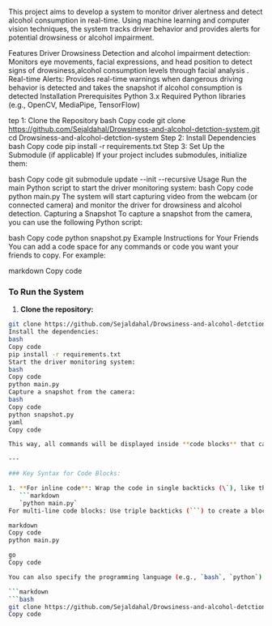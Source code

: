 This project aims to develop a system to monitor driver alertness and detect alcohol consumption in real-time. Using machine learning and computer vision techniques, the system tracks driver behavior and provides alerts for potential drowsiness or alcohol impairment.

Features
Driver Drowsiness Detection and alcohol impairment detection: Monitors eye movements, facial expressions, and head position to detect signs of drowsiness,alcohol consumption levels through facial analysis .
Real-time Alerts: Provides real-time warnings when dangerous driving behavior is detected and takes the snapshot if alcohol consumption is detected
Installation
Prerequisites
Python 3.x
Required Python libraries (e.g., OpenCV, MediaPipe, TensorFlow)


tep 1: Clone the Repository
bash
Copy code
git clone https://github.com/Sejaldahal/Drowsiness-and-alcohol-detction-system.git
cd Drowsiness-and-alcohol-detction-system
Step 2: Install Dependencies
bash
Copy code
pip install -r requirements.txt
Step 3: Set Up the Submodule (if applicable)
If your project includes submodules, initialize them:

bash
Copy code
git submodule update --init --recursive
Usage
Run the main Python script to start the driver monitoring system:
bash
Copy code
python main.py
The system will start capturing video from the webcam (or connected camera) and monitor the driver for drowsiness and alcohol detection.
Capturing a Snapshot
To capture a snapshot from the camera, you can use the following Python script:

bash
Copy code
python snapshot.py
Example Instructions for Your Friends
You can add a code space for any commands or code you want your friends to copy. For example:

markdown
Copy code
### To Run the System

1. **Clone the repository:**

```bash
git clone https://github.com/Sejaldahal/Drowsiness-and-alcohol-detction-system.git
Install the dependencies:
bash
Copy code
pip install -r requirements.txt
Start the driver monitoring system:
bash
Copy code
python main.py
Capture a snapshot from the camera:
bash
Copy code
python snapshot.py
yaml
Copy code

This way, all commands will be displayed inside **code blocks** that can be easily copied and pasted.

---

### Key Syntax for Code Blocks:

1. **For inline code**: Wrap the code in single backticks (\`), like this:  
   ```markdown
   `python main.py`
For multi-line code blocks: Use triple backticks (```) to create a block, like this:

markdown
Copy code
python main.py

go
Copy code

You can also specify the programming language (e.g., `bash`, `python`) after the first set of triple backticks for syntax highlighting:

```markdown
```bash
git clone https://github.com/Sejaldahal/Drowsiness-and-alcohol-detction-system.git
Copy code
